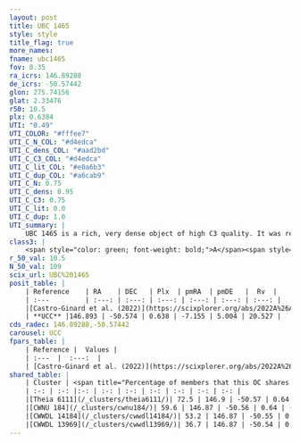 ```yaml
---
layout: post
title: UBC 1465
style: style
title_flag: true
more_names: 
fname: ubc1465
fov: 0.35
ra_icrs: 146.89288
de_icrs: -50.57442
glon: 275.74156
glat: 2.33476
r50: 10.5
plx: 0.6384
UTI: "0.49"
UTI_COLOR: "#fffee7"
UTI_C_N_COL: "#d4edca"
UTI_C_dens_COL: "#aad2bd"
UTI_C_C3_COL: "#d4edca"
UTI_C_lit_COL: "#e0a6b3"
UTI_C_dup_COL: "#a6cab9"
UTI_C_N: 0.75
UTI_C_dens: 0.95
UTI_C_C3: 0.75
UTI_C_lit: 0.0
UTI_C_dup: 1.0
UTI_summary: |
    UBC 1465 is a rich, very dense object of high C3 quality. It was recently reported in the literature. This object shares a significant percentage of members with 4 later reported entries.
class3: |
    <span style="color: green; font-weight: bold;">A</span><span style="color: #FFC300; font-weight: bold;">B</span>
r_50_val: 10.5
N_50_val: 109
scix_url: UBC%201465
posit_table: |
    | Reference    | RA    | DEC   | Plx  | pmRA  | pmDE   |  Rv  |
    | :---         | :---: | :---: | :---: | :---: | :---: | :---: |
    |[Castro-Ginard et al. (2022)](https://scixplorer.org/abs/2022A%26A...661A.118C) | 146.87 | -50.56 | 0.65 | -7.16 | 5.0 | -- |
    | **UCC** |146.893 | -50.574 | 0.638 | -7.155 | 5.004 | 20.527 | 
cds_radec: 146.89288,-50.57442
carousel: UCC
fpars_table: |
    | Reference |  Values |
    | :---  |  :---:  |
    | [Castro-Ginard et al. (2022)](https://scixplorer.org/abs/2022A%26A...661A.118C) | `AV=1.326, Dist=1717, logAge=8.227` |
shared_table: |
    | Cluster | <span title="Percentage of members that this OC shares with the ones listed">%</span>   | RA   | DEC   | Plx   | pmRA  | pmDE  | Rv | UTI |
    | :-: | :-: |:-: | :-: | :-: | :-: | :-: | :-: | :-: |
    |[Theia 6111](/_clusters/theia6111/)| 72.5 | 146.9 | -50.57 | 0.64 | -7.15 | 5.0 | 18.59 |0.0 |
    |[CWNU 184](/_clusters/cwnu184/)| 59.6 | 146.87 | -50.56 | 0.64 | -7.14 | 5.01 | 13.24 |0.0 |
    |[CWWDL 14184](/_clusters/cwwdl14184/)| 53.2 | 146.87 | -50.55 | 0.65 | -7.14 | 5.01 | 18.79 |0.0 |
    |[CWWDL 13969](/_clusters/cwwdl13969/)| 36.7 | 146.87 | -50.54 | 0.64 | -7.15 | 5.03 | 20.92 |0.0 |
---
```


